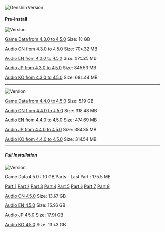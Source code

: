 ![Genshin Version](https://img.shields.io/badge/4.5.0-Update-green?style=for-the-badge)
  
#### Pre-Install
![Version](https://img.shields.io/badge/4.3.0%20to%204.5.0-Update-red?style=for-the-badge)
 
 [Game Data from 4.3.0 to 4.5.0](https://autopatchhk.yuanshen.com/client_app/update/hk4e_global/10/game_4.3.0_4.5.0_hdiff_4HTYIGcwxNvzoMms.zip) Size: 10 GB
  
 [Audio CN from 4.3.0 to 4.5.0](https://autopatchhk.yuanshen.com/client_app/update/hk4e_global/10/zh-cn_4.3.0_4.5.0_hdiff_FBmv75fUwNpaX1er.zip) Size: 704.32 MB
  
 [Audio EN from 4.3.0 to 4.5.0](https://autopatchhk.yuanshen.com/client_app/update/hk4e_global/10/en-us_4.3.0_4.5.0_hdiff_6kNCAZ30EecPULtH.zip) Size: 973.25 MB
  
 [Audio JP from 4.3.0 to 4.5.0](https://autopatchhk.yuanshen.com/client_app/update/hk4e_global/10/ja-jp_4.3.0_4.5.0_hdiff_NS9Ju75gDp0ybfFO.zip) Size: 845.53 MB
  
 [Audio KO from 4.3.0 to 4.5.0](https://autopatchhk.yuanshen.com/client_app/update/hk4e_global/10/ko-kr_4.3.0_4.5.0_hdiff_icrsofHZMBLgj6em.zip) Size: 684.44 MB
  
<hr>

![Version](https://img.shields.io/badge/4.4.0%20to%204.5.0-Update-blue?style=for-the-badge)

 [Game Data from 4.4.0 to 4.5.0](https://autopatchhk.yuanshen.com/client_app/update/hk4e_global/10/game_4.4.0_4.5.0_hdiff_nodDY9LQAgruZ6Ns.zip) Size: 5.19 GB
  
 [Audio CN from 4.4.0 to 4.5.0](https://autopatchhk.yuanshen.com/client_app/update/hk4e_global/10/zh-cn_4.4.0_4.5.0_hdiff_YmheEAnjvstCbGxJ.zip) Size: 318.48 MB
  
 [Audio EN from 4.4.0 to 4.5.0](https://autopatchhk.yuanshen.com/client_app/update/hk4e_global/10/en-us_4.4.0_4.5.0_hdiff_D3JK1CQZHt46IcBv.zip) Size: 474.69 MB
  
 [Audio JP from 4.4.0 to 4.5.0](https://autopatchhk.yuanshen.com/client_app/update/hk4e_global/10/ja-jp_4.4.0_4.5.0_hdiff_D16LijOxqwgfCSWa.zip) Size: 384.35 MB
  
 [Audio KO from 4.4.0 to 4.5.0](https://autopatchhk.yuanshen.com/client_app/update/hk4e_global/10/ko-kr_4.4.0_4.5.0_hdiff_v7HhnQibzTMAuO5B.zip) Size: 314.54 MB
   
 <hr> 
  
##### Full Installation
![Version](https://img.shields.io/badge/Full-Update-gold?style=for-the-badge)

 Game Data 4.5.0 : 10 GB/Parts - Last Part : 175.5 MB
 
 [Part 1](https://autopatchhk.yuanshen.com/client_app/download/pc_zip/20240301203033_RZSIny3hwJ5nq959/GenshinImpact_4.5.0.zip.001)
 [Part 2](https://autopatchhk.yuanshen.com/client_app/download/pc_zip/20240301203033_RZSIny3hwJ5nq959/GenshinImpact_4.5.0.zip.002)
 [Part 3](https://autopatchhk.yuanshen.com/client_app/download/pc_zip/20240301203033_RZSIny3hwJ5nq959/GenshinImpact_4.5.0.zip.003)
 [Part 4](https://autopatchhk.yuanshen.com/client_app/download/pc_zip/20240301203033_RZSIny3hwJ5nq959/GenshinImpact_4.5.0.zip.004)
 [Part 5](https://autopatchhk.yuanshen.com/client_app/download/pc_zip/20240301203033_RZSIny3hwJ5nq959/GenshinImpact_4.5.0.zip.005)
 [Part 6](https://autopatchhk.yuanshen.com/client_app/download/pc_zip/20240301203033_RZSIny3hwJ5nq959/GenshinImpact_4.5.0.zip.006)
 [Part 7](https://autopatchhk.yuanshen.com/client_app/download/pc_zip/20240301203033_RZSIny3hwJ5nq959/GenshinImpact_4.5.0.zip.007)
 [Part 8](https://autopatchhk.yuanshen.com/client_app/download/pc_zip/20240301203033_RZSIny3hwJ5nq959/GenshinImpact_4.5.0.zip.008)

 [Audio CN 4.5.0](https://autopatchhk.yuanshen.com/client_app/download/pc_zip/20240301203033_RZSIny3hwJ5nq959/Audio_Chinese_4.5.0.zip) Size: 13.67 GB
 
 [Audio EN 4.5.0](https://autopatchhk.yuanshen.com/client_app/download/pc_zip/20240301203033_RZSIny3hwJ5nq959/Audio_English(US)_4.5.0.zip) Size: 15.96 GB
 
 [Audio JP 4.5.0](https://autopatchhk.yuanshen.com/client_app/download/pc_zip/20240301203033_RZSIny3hwJ5nq959/Audio_Japanese_4.5.0.zip) Size: 17.91 GB
 
 [Audio KO 4.5.0](https://autopatchhk.yuanshen.com/client_app/download/pc_zip/20240301203033_RZSIny3hwJ5nq959/Audio_Korean_4.5.0.zip) Size: 13.43 GB
